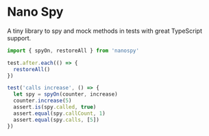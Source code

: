 # Nano Spy

A tiny library to spy and mock methods in tests with great TypeScript support.

```js
import { spyOn, restoreAll } from 'nanospy'

test.after.each(() => {
  restoreAll()
})

test('calls increase', () => {
  let spy = spyOn(counter, increase)
  counter.increase(5)
  assert.is(spy.called, true)
  assert.equal(spy.callCount, 1)
  assert.equal(spy.calls, [5])
})
```
